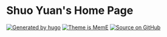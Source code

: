 # Shuo Yuan's Home Page

[![Generated by hugo](https://img.shields.io/badge/Generator-Hugo-%23F2991D?&logo=hugo)](https://github.com/gohugoio/hugo)
[![Theme is MemE](https://img.shields.io/badge/Theme-MEME-%2317CC10?&logo=meme)](https://github.com/reuixiy/hugo-theme-meme)
[![Source on GitHub](https://img.shields.io/badge/Source-GitHub-orange?&logo=github)](https://github.com/shuoyuan/shuoyuan.github.io)
